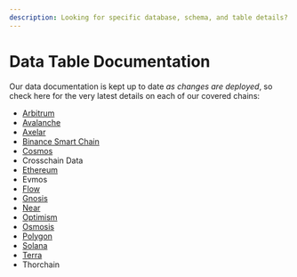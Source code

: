 ```yaml
---
description: Looking for specific database, schema, and table details? Look no further.
---
```


# Data Table Documentation

Our data documentation is kept up to date _as changes are deployed_, so check here for the very latest details on each of our covered chains:

* [Arbitrum](https://flipsidecrypto.github.io/arbitrum-models/#!/overview)
* [Avalanche](https://flipsidecrypto.github.io/avalanche-models/#!/overview)
* [Axelar](https://flipsidecrypto.github.io/axelar-models/#!/overview)  
* [Binance Smart Chain](https://flipsidecrypto.github.io/bsc-models/#!/overview)
* [Cosmos](https://flipsidecrypto.github.io/cosmos-models/#!/overview)&#x20;
* Crosschain Data
* [Ethereum](https://flipsidecrypto.github.io/ethereum-models/#!/overview)
* Evmos
* [Flow](https://flipsidecrypto.github.io/flow-models/#!/overview)&#x20;
* [Gnosis](https://flipsidecrypto.github.io/gnosis-models/#!/overview)
* [Near](https://flipsidecrypto.github.io/near-models/#!/overview)  
* [Optimism](https://flipsidecrypto.github.io/optimism-models/#!/overview)
* [Osmosis](https://flipsidecrypto.github.io/osmosis-models/#!/overview)&#x20;
* [Polygon](https://flipsidecrypto.github.io/polygon-models/#!/overview)
* [Solana](https://flipsidecrypto.github.io/solana-models/#!/overview) &#x20;
* [Terra](https://metricsdao.github.io/terra\_dbt/#!/overview)&#x20;
* Thorchain

